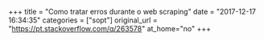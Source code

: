 +++
title = "Como tratar erros durante o web scraping"
date = "2017-12-17 16:34:35"
categories = ["sopt"]
original_url = "https://pt.stackoverflow.com/q/263578"
at_home="no"
+++

